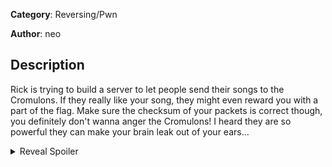 
**Category**: Reversing/Pwn

**Author**: neo

## Description

Rick is trying to build a server to let people send
their songs to the Cromulons. If they really like your
song, they might even reward you with a part of the flag.
Make sure the checksum of your packets is correct though,
you definitely don't wanna anger the Cromulons! I heard
they are so powerful they can make your brain leak out
of your ears...

<details>
<summary>Reveal Spoiler</summary>
The checksum calculation function has a 1-byte leak
when the size of the packet is odd. Contentants need
to
</details>
